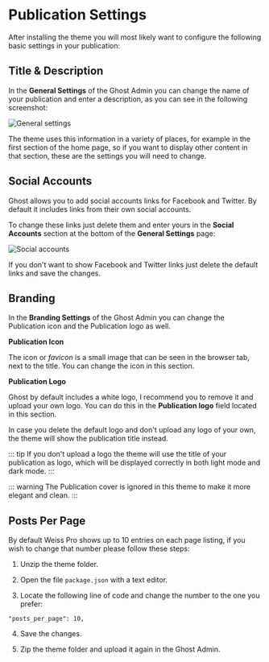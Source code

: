 # Publication Settings

After installing the theme you will most likely want to configure the following basic settings in your publication:

## Title & Description

In the **General Settings** of the Ghost Admin you can change the name of your publication and enter a description, as you can see in the following screenshot:

![General settings](https://res.cloudinary.com/edev/image/upload/v1615643598/weiss-pro/CleanShot_2021-03-13_at_14.52.52_2x.png)

The theme uses this information in a variety of places, for example in the first section of the home page, so if you want to display other content in that section, these are the settings you will need to change.

## Social Accounts

Ghost allows you to add social accounts links for Facebook and Twitter. By default it includes links from their own social accounts.

To change these links just delete them and enter yours in the **Social Accounts** section at the bottom of the **General Settings** page:

![Social accounts](https://res.cloudinary.com/edev/image/upload/v1607259926/firma/CleanShot_2020-12-06_at_14.04.53_2x.png)

If you don't want to show Facebook and Twitter links just delete the default links and save the changes.

## Branding

In the **Branding Settings** of the Ghost Admin you can change the Publication icon and the Publication logo as well.

**Publication Icon**

The icon or _favicon_ is a small image that can be seen in the browser tab, next to the title. You can change the icon in this section.

**Publication Logo**

Ghost by default includes a white logo, I recommend you to remove it and upload your own logo. You can do this in the **Publication logo** field located in this section.

In case you delete the default logo and don't upload any logo of your own, the theme will show the publication title instead.

::: tip
If you don't upload a logo the theme will use the title of your publication as logo, which will be displayed correctly in both light mode and dark mode.
:::

::: warning
The Publication cover is ignored in this theme to make it more elegant and clean.
:::

## Posts Per Page

By default Weiss Pro shows up to 10 entries on each page listing, if you wish to change that number please follow these steps:

1. Unzip the theme folder.

2. Open the file `package.json` with a text editor.

3. Locate the following line of code and change the number to the one you prefer:

```
"posts_per_page": 10,
```

4. Save the changes.

5. Zip the theme folder and upload it again in the Ghost Admin.
